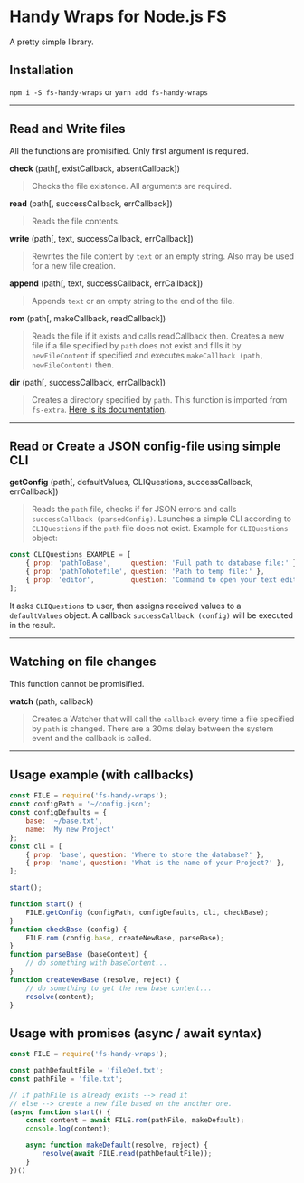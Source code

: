 # Handy Wraps for Node.js FS

A pretty simple library.

## Installation

`npm i -S fs-handy-wraps` or `yarn add fs-handy-wraps`

----

## Read and Write files

All the functions are promisified. Only first argument is required.

**check** (path[, existCallback, absentCallback])
> Checks the file existence. All arguments are required.

**read** (path[, successCallback, errCallback])
> Reads the file contents.

**write** (path[, text, successCallback, errCallback])
> Rewrites the file content by `text` or an empty string. Also may be used for a new file creation.

**append** (path[, text, successCallback, errCallback])
> Appends `text` or an empty string to the end of the file.

**rom** (path[, makeCallback, readCallback])
> Reads the file if it exists and calls readCallback then.
> Creates a new file if a file specified by `path` does not exist and fills it by `newFileContent` if specified and executes `makeCallback (path, newFileContent)` then.

**dir** (path[, successCallback, errCallback])
> Creates a directory specified by `path`. This function is imported from `fs-extra`. [Here is its documentation](https://github.com/jprichardson/node-fs-extra/blob/master/docs/ensureDir.md).

----

## Read or Create a JSON config-file using simple CLI

**getConfig** (path[, defaultValues, CLIQuestions, successCallback, errCallback])
> Reads the `path` file, checks if for JSON errors and calls `successCallback (parsedConfig)`.
> Launches a simple CLI according to `CLIQuestions` if the `path` file does not exist.
Example for `CLIQuestions` object:

```js
const CLIQuestions_EXAMPLE = [
    { prop: 'pathToBase',     question: 'Full path to database file:' },
    { prop: 'pathToNotefile', question: 'Path to temp file:' },
    { prop: 'editor',         question: 'Command to open your text editor:' },
];
```

It asks `CLIQuestions` to user, then assigns received values to a `defaultValues` object.
A callback `successCallback (config)` will be executed in the result.

----

## Watching on file changes

This function cannot be promisified.

**watch** (path, callback)
> Creates a Watcher that will call the `callback` every time a file specified by `path` is changed.
> There are a 30ms delay between the system event and the callback is called.

----

## Usage example (with callbacks)

```js
const FILE = require('fs-handy-wraps');
const configPath = '~/config.json';
const configDefaults = {
    base: '~/base.txt',
    name: 'My new Project'
};
const cli = [
    { prop: 'base', question: 'Where to store the database?' },
    { prop: 'name', question: 'What is the name of your Project?' },
];

start();

function start() {
    FILE.getConfig (configPath, configDefaults, cli, checkBase);
}
function checkBase (config) {
    FILE.rom (config.base, createNewBase, parseBase);
}
function parseBase (baseContent) {
    // do something with baseContent...
}
function createNewBase (resolve, reject) {
    // do something to get the new base content...
    resolve(content);
}
```

## Usage with promises (async / await syntax)

```js
const FILE = require('fs-handy-wraps');

const pathDefaultFile = 'fileDef.txt';
const pathFile = 'file.txt';

// if pathFile is already exists --> read it
// else --> create a new file based on the another one.
(async function start() {
    const content = await FILE.rom(pathFile, makeDefault);
    console.log(content);

    async function makeDefault(resolve, reject) {
        resolve(await FILE.read(pathDefaultFile));
    }
})()
```
